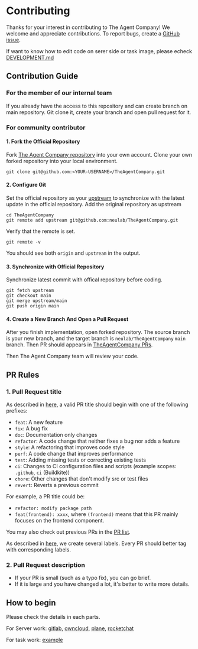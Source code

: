 # Contributing

Thanks for your interest in contributing to The Agent Company! We welcome and appreciate contributions.
To report bugs, create a [GitHub issue](https://github.com/neulab/TheAgentCompany/issues/new).

If want to know how to edit code on serer side or task image, please echeck [DEVELOPMENT.md](./DEVELOPMENT.md)

## Contribution Guide
### For the member of our internal team
If you already have the access to this repository and can create branch on main repository. Git clone it, create your branch and open pull request for it.

### For community contributor

#### 1. Fork the Official Repository

Fork [The Agent Company repository](https://https://github.com/neulab/TheAgentCompany) into your own account.
Clone your own forked repository into your local environment.

```shell
git clone git@github.com:<YOUR-USERNAME>/TheAgentCompany.git
```

#### 2. Configure Git

Set the official repository as your [upstream](https://www.atlassian.com/git/tutorials/git-forks-and-upstreams) to synchronize with the latest update in the official repository.
Add the original repository as upstream

```shell
cd TheAgentCompany
git remote add upstream git@github.com:neulab/TheAgentCompany.git
```

Verify that the remote is set.
```shell
git remote -v
```
You should see both `origin` and `upstream` in the output.

#### 3. Synchronize with Official Repository
Synchronize latest commit with offical repository before coding.

```shell
git fetch upstream
git checkout main
git merge upstream/main
git push origin main
```

#### 4. Create a New Branch And Open a Pull Request
After you finish implementation, open forked repository. The source branch is your new branch, and the target branch is `neulab/TheAgentCompany` `main` branch. Then PR should appears in [TheAgentCompany PRs](https://github.com/neulab/TheAgentCompany/pulls).

Then The Agent Company team will review your code.

## PR Rules

### 1. Pull Request title

As described in [here](https://github.com/commitizen/conventional-commit-types/blob/master/index.json), a valid PR title should begin with one of the following prefixes:

- `feat`: A new feature
- `fix`: A bug fix
- `doc`: Documentation only changes
- `refactor`: A code change that neither fixes a bug nor adds a feature
- `style`: A refactoring that improves code style
- `perf`: A code change that improves performance
- `test`: Adding missing tests or correcting existing tests
- `ci`: Changes to CI configuration files and scripts (example scopes: `.github`, `ci` (Buildkite))
- `chore`: Other changes that don't modify src or test files
- `revert`: Reverts a previous commit

For example, a PR title could be:
- `refactor: modify package path`
- `feat(frontend): xxxx`, where `(frontend)` means that this PR mainly focuses on the frontend component.

You may also check out previous PRs in the [PR list](https://github.com/neulab/TheAgentCompany/pulls).

As described in [here](https://github.com/neulab/TheAgentCompany/labels), we create several labels. Every PR should better tag with corresponding labels.

### 2. Pull Request description

- If your PR is small (such as a typo fix), you can go brief.
- If it is large and you have changed a lot, it's better to write more details.


## How to begin
Please check the details in each parts.

For Server work: [gitlab](./servers/gitlab/README.md), [owncloud](./servers/owncloud/README.md), [plane](./servers/plane/README.md), [rocketchat](./servers/rocketchat/README.md)

For task work: [example](./workspaces/tasks/example/README.md)
